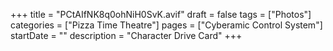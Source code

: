 +++
title = "PCtAIfNK8q0ohNiH0SvK.avif"
draft = false
tags = ["Photos"]
categories = ["Pizza Time Theatre"]
pages = ["Cyberamic Control System"]
startDate = ""
description = "Character Drive Card"
+++
